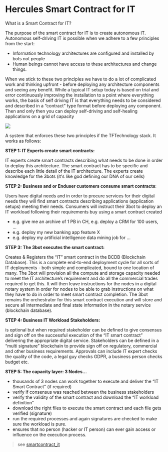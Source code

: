 # Hercules Smart Contract for IT

What is a Smart Contract for IT?

The purpose of the smart contract for IT is to create autonomous IT. Autonomous self-driving IT is possible when we adhere to a few principles from the start:

*   Information technology architectures are configured and installed by bots not people
*   Human beings cannot have access to these architectures and change things.

When we stick to these two principles we have to do a lot of complicated work and thinking upfront - before deploying any architecture components and seeing any benefit.  While a typical IT setup today is based on trial and error continuously improving the installation to a point where everything works, the basis of self driving IT is that everything needs to be considered and described in a “contract” type format before deploying any component. Then and only then you can deploy self-driving and self-healing applications on a grid of capacity

![](img/smartcontract_it_steps.png)

A system that enforces these two principles if the TFTechnology stack. It works as follows:

**STEP 1: IT Experts create smart contracts:**

IT experts create smart contracts describing what needs to be done in order to deploy this architecture. The smart contract has to be specific and describe each little detail of the IT architecture.  The experts create knowledge for the 3bots (it's like god defining our DNA of our cells)

**STEP 2: Business and or Enduser customers consume smart contracts**: 

 Users have digital needs and in order to procure services for their digital needs they will find smart contracts describing applications (application setups) meeting their needs.  Consumers will instruct their 3bot to deploy an IT workload following their requirements buy using a smart contract created 

*   e.g. give me an archive of 1 PB in CH, e.g. deploy a CRM for 100 users, …
*   e.g. deploy my new banking app feature X
*   e.g. deploy my artificial intelligence data mining job for …

**STEP 3: The 3bot executes the smart contract:**

Creates & Registers the “IT” smart contract in the BCDB (Blockchain Database). This is a complete end-to-end deployment cycle for all sorts of IT deployments - both simple and complicated, bound to one location of many.  The 3bot will provision all the compute and storage capacity needed to meet the IT architecture’s requirement and do all the commercial trades required to get this.  It will then leave instructions for the nodes in a digital notary system in order for nodes to be able to grab instructions on what they have to do in order to meet smart contract completion.  The 3bot remains the orchestrator for this smart contract execution and will store and secure all intermediate and final state information in the notary service (blockchain database).

**STEP 4: Business IT Workload Stakeholders:**

is optional but when required stakeholder can be defined to give consensus and sign off on the successful execution of the “IT smart contract” delivering the appropriate digital service.  Stakeholders can be defined in a “multi signature” blockchain to provide sign off on regulatory, commercial and other business requirements. Approvals can include IT expert checks the quality of the code, a legal guy checks GDPR, a business person checks budget etc. 

**STEP 5: The capacity layer: 3 Nodes…**

*   thousands of 3 nodes can work together to execute and deliver the “IT Smart Contract” (if required)
*   verify if consensus was reached between the business stakeholders
*   verify the validity of the smart contract and download the “IT workload definition”
*   download the right files to execute the smart contract and each file gets verified (signature)
*   run the required processes and again signatures are checked to make sure the workload is pure.
*   ensures that no person (hacker or IT person) can ever gain access or influence on the execution process.
> see [smartcontract_it](tftech:smartcontract_it)